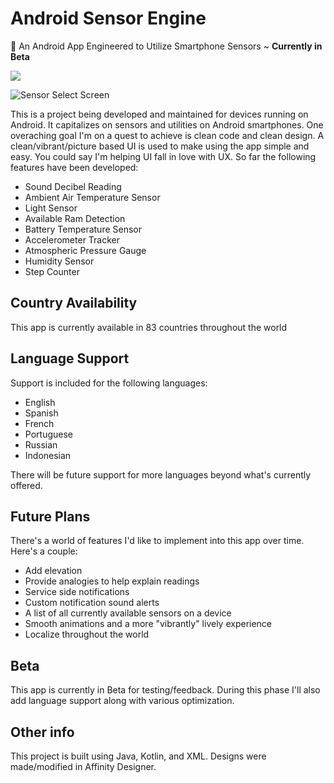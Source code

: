# **Android Sensor Engine**
📱 An Android App Engineered to Utilize Smartphone Sensors ~ **Currently in Beta**

[<img src="https://github.com/Cfoulcard/Sound-Tech-Sensors/blob/master/google-play-badge.png">](https://play.google.com/store/apps/details?id=com.christianfoulcard.android.androidsensorengine)

![Sensor Select Screen](https://github.com/Cfoulcard/Sound-Tech-Sensors/blob/master/mockups/featured_image_redone.png)

This is a project being developed and maintained for devices running on Android. It capitalizes on sensors and utilities on Android smartphones. One overaching goal I'm on a quest to achieve is clean code and clean design. A clean/vibrant/picture based UI is used to make using the app simple and easy. You could say I'm helping UI fall in love with UX. So far the following features have been developed:
- Sound Decibel Reading
- Ambient Air Temperature Sensor
- Light Sensor
- Available Ram Detection
- Battery Temperature Sensor
- Accelerometer Tracker
- Atmospheric Pressure Gauge
- Humidity Sensor
- Step Counter

## Country Availability
This app is currently available in 83 countries throughout the world

## Language Support
Support is included for the following languages:
- English
- Spanish
- French
- Portuguese
- Russian
- Indonesian

There will be future support for more languages beyond what's currently offered.

## Future Plans
There's a world of features I'd like to implement into this app over time. Here's a couple:
- Add elevation
- Provide analogies to help explain readings
- Service side notifications 
- Custom notification sound alerts
- A list of all currently available sensors on a device
- Smooth animations and a more "vibrantly" lively experience
- Localize throughout the world

## Beta
This app is currently in Beta for testing/feedback. During this phase I'll also add language support along with various optimization.

## Other info
This project is built using Java, Kotlin, and XML. Designs were made/modified in Affinity Designer.


